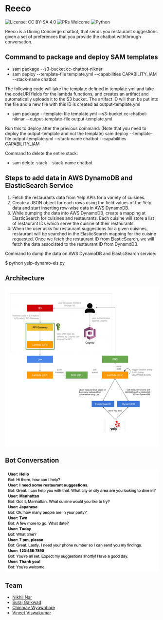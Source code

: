 # Reeco

![License: CC BY-SA 4.0](https://img.shields.io/badge/License-CC%20BY--SA%204.0-lightgrey.svg)
![PRs Welcome](https://img.shields.io/badge/PRs-welcome-brightgreen) ![Python](https://upload.wikimedia.org/wikipedia/commons/3/34/Blue_Python_3.6_Shield_Badge.svg)

Reeco is a  Dining Concierge chatbot, that sends you restaurant suggestions given a set of preferences that you provide the chatbot withthrough conversation.

##  Command to package and deploy SAM templates
- sam package --s3-bucket cc-chatbot-niknar
- sam deploy --template-file template.yml --capabilities CAPABILITY_IAM --stack-name chatbot

The following code will take the template defined in template.yml and take the codeURI fields for the lambda functions, and creates an artifact and automatically
uploads it to the S3 bucket. The artifact ID will then be put into the file and a new file with this ID is created as output-template.yml
- sam package --template-file template.yml --s3-bucket cc-chatbot-niknar --output-template-file output-template.yml

Run this to deploy after the previous command: (Note that you need to deploy the output-template and not the template)
sam deploy --template-file output-template.yml --stack-name chatbot --capabilities CAPABILITY_IAM

Command to delete the entire stack:
- sam delete-stack --stack-name chatbot

## Steps to add data in AWS DynamoDB and ElasticSearch Service

1. Fetch the restaurants data from Yelp APIs for a variety of cuisines.
2. Create a JSON object for each rows using the field values of the Yelp data and start inserting row-wise data in AWS DynamoDB.
3. While dumping the data into AWS DynamoDB, create a mapping at ElasticSearch for cuisines and restaurants. Each cuisine will store a list of restaurant IDs which serve the cuisine at their restaurants. 
4. When the user asks for restaurant suggestions for a given cuisines, restaurant will be searched in the ElasticSearch mapping for the cuisine requested. Once we fetch the restaurant ID from ElasticSearch, we will fetch the data associated to the restaurant ID from DynamoDB.

Command to dump the data on AWS DynamoDB and ElasticSearch service:

$ python yelp-dynamo-els.py

## Architecture

![Reeco Architecture](https://github.com/NikhilNar/Chatbot/blob/master/views/images/architecture.png)

## Bot Conversation

![Reeco Conversation](https://github.com/NikhilNar/Chatbot/blob/master/views/images/conversation.png)

## Team

* [Nikhil Nar](https://github.com/NikhilNar)
* [Suraj Gaikwad](https://github.com/surajgovardhangaikwad)
* [Chinmay Wyawahare](https://github.com/gandalf1819)
* [Vineet Viswakumar](https://github.com/vineet247)
